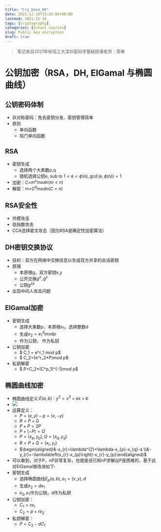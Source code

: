 ```yaml
---
title: "Cry_base_06"
date: 2021-12-16T15:24:04+08:00
lastmod: 2021-12-16
tags: [cryptography]
categories: [School courses]
slug: Public key encryption
draft: true
---
```

> 笔记来自2021年秋哈工大深圳密码学基础授课老师：蒋琳

# 公钥加密（RSA，DH, ElGamal 与椭圆曲线）
## 公钥密码体制
- 非对称密码：免去密钥分发、密钥管理简单
- 原则
    - 单向函数
    - 陷门单向函数
## RSA
- 密钥生成
    - 选择两个大素数p,q
    - 随机选择公钥e,$\text { sub to } 1<\mathrm{e}<\phi(\mathrm{n}), \operatorname{gcd}(\mathrm{e}, \phi(\mathrm{n}))=1$
- 加密：C=$m^e mod n (m < n)$
- 解密：m=$C^d mod n (C < n)$
## RSA安全性
- 共模攻击
- 低指数攻击
- CCA选择密文攻击（因为RSA是确定性加密算法）
## DH密钥交换协议
- 目的：双方在网络中交换信息以生成双方共享的会话密钥
- 原理
    - 本原根g，双方密钥x,y
    - 公开交换$g^x,g^y$
    - 公钥$g^{xy}$
- 出现中间人攻击问题
## ElGamal加密
- 密钥生成
    - 选择大素数p，本原根$e_1$，选择整数d
    - 生成$e_2 = e^d_1 mod p$
    - 作为公钥， 作为私钥
- 公钥加密
    - $ C_1 = e^r_1 mod p$
    - $ C_2=(e^r_2*P)mod p$
- 私钥解密
    - $ P=C_2*(C^p_1)^{-1}mod p$
## 椭圆曲线加密
- 椭圆曲线定义:$E(a,b):y^2=x^3+ax+b$
- ![](https://raw.githubusercontent.com/QizhengZou/Image_hosting_rep/main/20211219093940.png)
- 运算定义：
    - $P=(x,y) -p=(x,-y)$
    - $R=P+Q$
    - $P+P=2P$
    - $P+(-P)=O$
    - $P=(x_p,y_p),Q=(x_q,y_q)$
    - $R=P+Q=(x_r,y_r)$
    - $\begin{aligned}&-x_{r}=\lambda^{2}+\lambda-x_{p}-x_{q}-a \\&-y_{r}=-\lambda\left(x_{r}-x_{p}\right)-x_{r}-y_{p}\end{aligned}$
- 可以看到，对于P，nP非常复杂，也就是说已知nP求解出P是困难的，基于此对ElGamal做改进如下:
- 密钥生成
    - 选择椭圆曲线$E_p(a,b),e_1=(x,y),d$
    - 生成$e_2=de_1$
    - $e_2,e_1$作为公钥，d作为私钥
- 公钥加密：
    - $C_1=re_1$
    - $C_2=p+re_2$
- 私钥解密：
    - $P=C_2-dC_1$


